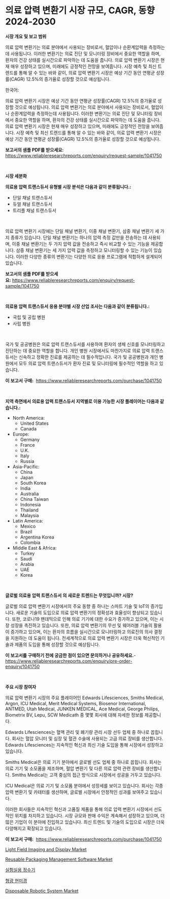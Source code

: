 <p><h1>의료 압력 변환기 시장 규모, CAGR, 동향 2024-2030</h1></p><p><strong>시장 개요 및 보고 범위</strong></p>
<p><p>의료 압력 변환기는 의료 분야에서 사용되는 장비로서, 혈압이나 순환계압력을 측정하는데 사용됩니다. 이러한 변환기는 의료 진단 및 모니터링 장비에서 중요한 역할을 하며, 환자의 건강 상태를 실시간으로 파악하는 데 도움을 줍니다. 의료 압력 변환기 시장은 현재 매우 성장하고 있으며, 미래에도 긍정적인 전망을 보여줍니다. 시장 예측 및 최신 트렌드를 통해 알 수 있는 바와 같이, 의료 압력 변환기 시장은 예상 기간 동안 연평균 성장률(CAGR) 12.5%의 증가율로 성장할 것으로 예상됩니다.</p><p>한국어:</p><p>의료 압력 변환기 시장은 예상 기간 동안 연평균 성장률(CAGR) 12.5%의 증가율로 성장할 것으로 예상됩니다. 의료 압력 변환기는 의료 분야에서 사용되는 장비로서, 혈압이나 순환계압력을 측정하는데 사용됩니다. 이러한 변환기는 의료 진단 및 모니터링 장비에서 중요한 역할을 하며, 환자의 건강 상태를 실시간으로 파악하는 데 도움을 줍니다. 의료 압력 변환기 시장은 현재 매우 성장하고 있으며, 미래에도 긍정적인 전망을 보여줍니다. 시장 예측 및 최신 트렌드를 통해 알 수 있는 바와 같이, 의료 압력 변환기 시장은 예상 기간 동안 연평균 성장률(CAGR) 12.5%의 증가율로 성장할 것으로 예상됩니다.</p></p>
<p><strong>보고서의 샘플 PDF를 받으세요:</strong> <a href="https://www.reliableresearchreports.com/enquiry/request-sample/1041750">https://www.reliableresearchreports.com/enquiry/request-sample/1041750</a></p>
<p>&nbsp;</p>
<p><strong>시장 세분화</strong></p>
<p><strong>의료용 압력 트랜스듀서 유형별 시장 분석은 다음과 같이 분류됩니다.:</strong></p>
<p><ul><li>단일 채널 트랜스듀서</li><li>듀얼 채널 트랜스듀서</li><li>트리플 채널 트랜스듀서</li></ul></p>
<p>&nbsp;</p>
<p><p>의료 압력 변환기 시장에는 단일 채널 변환기, 이중 채널 변환기, 삼중 채널 변환기 세 가지 종류가 있습니다. 단일 채널 변환기는 하나의 압력 측정 값만을 전송하는 데 사용되며, 이중 채널 변환기는 두 가지 압력 값을 전송하고 즉시 비교할 수 있는 기능을 제공합니다. 삼중 채널 변환기는 세 가지 압력 값을 측정하고 모니터링할 수 있는 기능이 있습니다. 이러한 다양한 종류의 변환기는 다양한 의료 응용 프로그램에 적합하게 설계되어 있습니다.</p></p>
<p><strong>보고서의 샘플 PDF를 받으세요:</strong>&nbsp;<a href="https://www.reliableresearchreports.com/enquiry/request-sample/1041750">https://www.reliableresearchreports.com/enquiry/request-sample/1041750</a></p>
<p>&nbsp;</p>
<p><strong> 의료용 압력 트랜스듀서 응용 분야별 시장 산업 조사는 다음과 같이 분류됩니다.:</strong></p>
<p><ul><li>국립 및 공립 병원</li><li>사립 병원</li></ul></p>
<p>&nbsp;</p>
<p><p>국가 및 공공병원은 의료 압력 트랜스듀서를 사용하여 환자의 생체 신호를 모니터링하고 진단하는 데 중요한 역할을 합니다. 개인 병원 시장에서도 마찬가지로 의료 압력 트랜스듀서는 신속하고 정확한 진료를 제공하는 데 필수적입니다. 국가 및 공공병원과 개인 병원에서 모두 의료 압력 트랜스듀서가 환자 진료 및 모니터링에 필수적인 역할을 하고 있습니다.</p></p>
<p><strong>이 보고서 구매:</strong>&nbsp; <a href="https://www.reliableresearchreports.com/purchase/1041750">https://www.reliableresearchreports.com/purchase/1041750</a></p>
<p>&nbsp;</p>
<p><strong>지역 측면에서 의료용 압력 트랜스듀서 지역별로 이용 가능한 시장 플레이어는 다음과 같습니다.:</strong></p>
<p><ul>
    <li>
        North America:
        <ul>
            <li>United States</li>
            <li>Canada</li>
        </ul>
    </li>
    <li>
        Europe:
        <ul>
            <li>Germany</li>
            <li>France</li>
            <li>U.K.</li>
            <li>Italy</li>
            <li>Russia</li>
        </ul>
    </li>
    <li>
        Asia-Pacific:
        <ul>
            <li>China</li>
            <li>Japan</li>
            <li>South Korea</li>
            <li>India</li>
            <li>Australia</li>
            <li>China Taiwan</li>
            <li>Indonesia</li>
            <li>Thailand</li>
            <li>Malaysia</li>
        </ul>
    </li>
    <li>
        Latin America:
        <ul>
            <li>Mexico</li>
            <li>Brazil</li>
            <li>Argentina Korea</li>
            <li>Colombia</li>
        </ul>
    </li>
    <li>
        Middle East & Africa:
        <ul>
            <li>Turkey</li>
            <li>Saudi</li>
            <li>Arabia</li>
            <li>UAE</li>
            <li>Korea</li>
        </ul>
    </li>
    </ul></p>
<p>&nbsp;</p>
<p><strong>글로벌 의료용 압력 트랜스듀서 의 새로운 트렌드는 무엇입니까? 시장?</strong></p>
<p><p>글로벌 의료 압력 변환기 시장에서의 주요 동향 중 하나는 스마트 기술 및 IoT의 증가입니다. 새로운 기술의 도입으로 의료 압력 변환기의 정확성과 효율성이 향상되고 있습니다. 또한, 코로나19 팬데믹으로 인해 의료 기기에 대한 수요가 증가하고 있으며, 이는 시장 성장을 촉진하고 있습니다. 또한, 의료 압력 변환기의 무선 및 웨어러블 기술의 활용이 증가하고 있으며, 이는 환자의 흐름을 실시간으로 모니터링하고 의료진의 의사 결정을 지원하는 데 도움이 됩니다. 전세계적으로 의료 압력 변환기 시장은 더욱 혁신적인 기술과 제품의 도입을 통해 성장할 것으로 예상됩니다.</p></p>
<p><strong>이 보고서를 구매하기 전에 궁금한 점이 있으면 문의하거나 공유하세요.</strong>- <a href="https://www.reliableresearchreports.com/enquiry/pre-order-enquiry/1041750">https://www.reliableresearchreports.com/enquiry/pre-order-enquiry/1041750</a></p>
<p>&nbsp;</p>
<p><strong>주요 시장 참여자</strong></p>
<p><p>의료 압력 변환기 시장의 주요 플레이어인 Edwards Lifesciences, Smiths Medical, Argon, ICU Medical, Merit Medical Systems, Biosenor International, ANTMED, Utah Medical, JUNKEN MEDICAL, Ace Medical, George Philips, Biometrix BV, Lepu, SCW Medicath 중 몇몇 회사에 대해 자세한 정보를 제공합니다.</p><p>Edwards Lifesciences는 혈액 관리 및 폐기량 관리 시장 선두 업체 중 하나로 꼽힙니다. 회사는 혈압 모니터 및 심장 및 혈관 수술에 사용되는 고급 의료 장비를 생산합니다. Edwards Lifesciences는 지속적인 혁신과 최신 기술 도입을 통해 시장에서 성장하고 있습니다.</p><p>Smiths Medical은 의료 기기 분야에서 글로벌 선도 업체 중 하나로 꼽힙니다. 회사는 의료 기기 및 소모품을 제조하며, 혈압 변환기 및 다른 의료 압력 관련 장비를 생산합니다. Smiths Medical는 고객 중심의 접근 방식으로 시장에서 성공을 거두고 있습니다.</p><p>ICU Medical은 의료 기기 및 소모품 분야에서 성장세를 보이고 있습니다. 회사는 각종 압력 변환기 및 카테터를 생산하며, 글로벌 시장에서 안정적인 성과를 보여주고 있습니다.</p><p>이러한 회사들은 지속적인 혁신과 고품질 제품을 통해 의료 압력 변환기 시장에서 선도적인 위치를 차지하고 있습니다. 시장 규모와 판매 수익은 계속해서 성장하고 있으며, 더 많은 기업이 이 분야에 진입하고 있습니다. 최신 트렌드 및 기술의 도입으로 시장은 더욱 다양해지고 확장되고 있습니다.</p></p>
<p><strong>이 보고서 구매:</strong>&nbsp;&nbsp;<a href="https://www.reliableresearchreports.com/purchase/1041750">https://www.reliableresearchreports.com/purchase/1041750</a></p>
<p><p><a href="https://issuu.com/reportprime-2/docs/light-field-imaging-and-display-market-size-2030.p">Light Field Imaging and Display Market</a></p><p><a href="https://issuu.com/reportprime-2/docs/reusable-packaging-management-software-market-size">Reusable Packaging Management Software Market</a></p><p><a href="https://github.com/vsoq0zknh59/Market-Research-Report-List-1/blob/main/7345806255.md">실험실용 정수기</a></p><p><a href="https://github.com/jntpkh496620/Market-Research-Report-List-1/blob/main/3861573254.md">형광 현미경</a></p><p><a href="https://three-jumbo-f6d.notion.site/Disposable-Robotic-System-Market-Size-Global-Industry-Overview-Market-Segmentation-and-Forecast-2-959fd7b092864d45afd425a8c9f71ba8">Disposable Robotic System Market</a></p></p>
